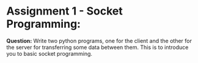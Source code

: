 # Assignment 1 - Socket Programming:

**Question:** Write two python programs, one for the client and the other for the server for transferring some data between them. This is to introduce you to basic socket programming.
